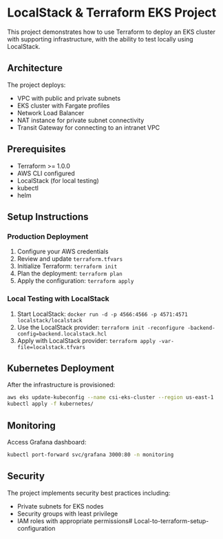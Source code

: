 # LocalStack & Terraform EKS Project

This project demonstrates how to use Terraform to deploy an EKS cluster with supporting infrastructure, with the ability to test locally using LocalStack.

## Architecture

The project deploys:
- VPC with public and private subnets
- EKS cluster with Fargate profiles
- Network Load Balancer
- NAT instance for private subnet connectivity
- Transit Gateway for connecting to an intranet VPC

## Prerequisites

- Terraform >= 1.0.0
- AWS CLI configured
- LocalStack (for local testing)
- kubectl
- helm

## Setup Instructions

### Production Deployment

1. Configure your AWS credentials
2. Review and update `terraform.tfvars`
3. Initialize Terraform: `terraform init`
4. Plan the deployment: `terraform plan`
5. Apply the configuration: `terraform apply`

### Local Testing with LocalStack

1. Start LocalStack: `docker run -d -p 4566:4566 -p 4571:4571 localstack/localstack`
2. Use the LocalStack provider: `terraform init -reconfigure -backend-config=backend.localstack.hcl`
3. Apply with LocalStack provider: `terraform apply -var-file=localstack.tfvars`

## Kubernetes Deployment

After the infrastructure is provisioned:

```bash
aws eks update-kubeconfig --name csi-eks-cluster --region us-east-1
kubectl apply -f kubernetes/
```

## Monitoring

Access Grafana dashboard:
```bash
kubectl port-forward svc/grafana 3000:80 -n monitoring
```

## Security

The project implements security best practices including:
- Private subnets for EKS nodes
- Security groups with least privilege
- IAM roles with appropriate permissions# Local-to-terraform-setup-configuration
